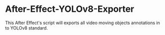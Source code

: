 # After-Effect-YOLOv8-Exporter
This After Effect's script will exports all video moving objects annotations in to YOLOv8 standard.
